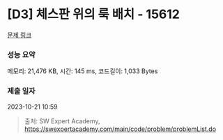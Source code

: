 # [D3] 체스판 위의 룩 배치 - 15612 

[문제 링크](https://swexpertacademy.com/main/code/problem/problemDetail.do?contestProbId=AYOBfxwaAXsDFATW) 

### 성능 요약

메모리: 21,476 KB, 시간: 145 ms, 코드길이: 1,033 Bytes

### 제출 일자

2023-10-21 10:59



> 출처: SW Expert Academy, https://swexpertacademy.com/main/code/problem/problemList.do